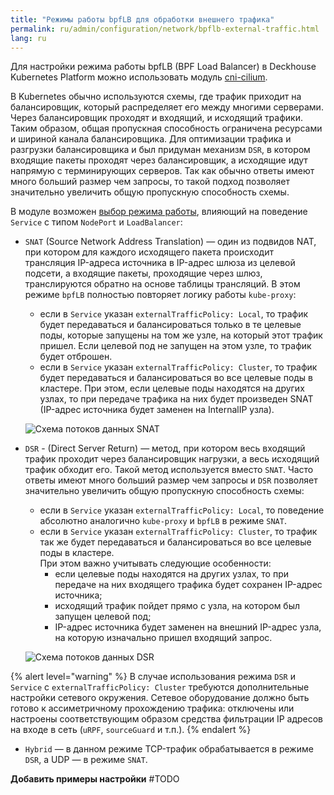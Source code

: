 ```yaml
---
title: "Режимы работы bpfLB для обработки внешнего трафика"
permalink: ru/admin/configuration/network/bpflb-external-traffic.html
lang: ru
---
```


Для настройки режима работы bpfLB (BPF Load Balancer) в Deckhouse Kubernetes Platform можно использовать модуль [cni-cilium](../../reference/mc/cni-cilium/).

<!-- перенесено с некоторыми доработками из https://deckhouse.ru/products/kubernetes-platform/documentation/latest/modules/cni-cilium/#%D0%BE%D0%B1%D1%80%D0%B0%D0%B1%D0%BE%D1%82%D0%BA%D0%B0-%D0%B2%D0%BD%D0%B5%D1%88%D0%BD%D0%B5%D0%B3%D0%BE-%D1%82%D1%80%D0%B0%D1%84%D0%B8%D0%BA%D0%B0-%D0%B2-%D1%80%D0%B0%D0%B7%D0%BD%D1%8B%D1%85-%D1%80%D0%B5%D0%B6%D0%B8%D0%BC%D0%B0%D1%85-%D1%80%D0%B0%D0%B1%D0%BE%D1%82%D1%8B-bpflb-%D0%B7%D0%B0%D0%BC%D0%B5%D0%BD%D0%B0-kube-proxy-%D0%BE%D1%82-cilium -->

В Kubernetes обычно используются схемы, где трафик приходит на балансировщик, который распределяет его между многими серверами. Через балансировщик проходят и входящий, и исходящий трафики. Таким образом, общая пропускная способность ограничена ресурсами и шириной канала балансировщика. Для оптимизации трафика и разгрузки балансировщика и был придуман механизм `DSR`, в котором входящие пакеты проходят через балансировщик, а исходящие идут напрямую с терминирующих серверов. Так как обычно ответы имеют много больший размер чем запросы, то такой подход позволяет значительно увеличить общую пропускную способность схемы.

В модуле возможен [выбор режима работы](configuration.html#parameters-bpflbmode), влияющий на поведение `Service` с типом `NodePort` и `LoadBalancer`:

* `SNAT` (Source Network Address Translation) — один из подвидов NAT, при котором для каждого исходящего пакета происходит трансляция IP-адреса источника в IP-адрес шлюза из целевой подсети, а входящие пакеты, проходящие через шлюз, транслируются обратно на основе таблицы трансляций. В этом режиме `bpfLB` полностью повторяет логику работы `kube-proxy`:
  * если в `Service` указан `externalTrafficPolicy: Local`, то трафик будет передаваться и балансироваться только в те целевые поды, которые запущены на том же узле, на который этот трафик пришел. Если целевой под не запущен на этом узле, то трафик будет отброшен.
  * если в `Service` указан `externalTrafficPolicy: Cluster`, то трафик будет передаваться и балансироваться во все целевые поды в кластере. При этом, если целевые поды находятся на других узлах, то при передаче трафика на них будет произведен SNAT (IP-адрес источника будет заменен на InternalIP узла).

   ![Схема потоков данных SNAT](../../../images/cni-cilium/snat.png)

* `DSR` - (Direct Server Return) — метод, при котором весь входящий трафик проходит через балансировщик нагрузки, а весь исходящий трафик обходит его. Такой метод используется вместо `SNAT`. Часто ответы имеют много больший размер чем запросы и `DSR` позволяет значительно увеличить общую пропускную способность схемы:
  * если в `Service` указан `externalTrafficPolicy: Local`, то поведение абсолютно аналогично `kube-proxy` и `bpfLB` в режиме `SNAT`.
  * если в `Service` указан `externalTrafficPolicy: Cluster`, то трафик так же будет передаваться и балансироваться во все целевые поды в кластере.  
  При этом важно учитывать следующие особенности:
    * если целевые поды находятся на других узлах, то при передаче на них входящего трафика будет сохранен IP-адрес источника;
    * исходящий трафик пойдет прямо с узла, на котором был запущен целевой под;
    * IP-адрес источника будет заменен на внешний IP-адрес узла, на которую изначально пришел входящий запрос.

   ![Схема потоков данных DSR](../../../images/cni-cilium/dsr.png)

{% alert level="warning" %}
В случае использования режима `DSR` и `Service` с `externalTrafficPolicy: Cluster` требуются дополнительные настройки сетевого окружения.
Сетевое оборудование должно быть готово к ассиметричному прохождению трафика: отключены или настроены соответствующим образом средства фильтрации IP адресов на входе в сеть (`uRPF`, `sourceGuard` и т.п.).
{% endalert %}

* `Hybrid` — в данном режиме TCP-трафик обрабатывается в режиме `DSR`, а UDP — в режиме `SNAT`.

**Добавить примеры настройки** #TODO
